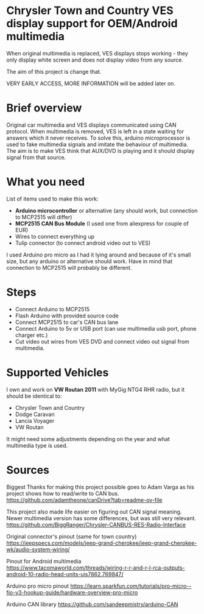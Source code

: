 # Chrysler Town and Country VES display support for OEM/Android multimedia

When original multimedia is replaced, VES displays stops working - they only display white screen
and does not display video from any source.

The aim of this project is change that. 

VERY EARLY ACCESS, MORE INFORMATION will be added later on.

# Brief overview

Original car multimedia and VES displays communicated using CAN protocol. When multimedia is removed, VES is left
in a state waiting for answers which it never receives. To solve this, arduino microprocessor is used to fake
multimedia signals and imitate the behaviour of multimedia. The aim is to make VES think that AUX/DVD is playing and it
should display signal from that source.

# What you need

List of items used to make this work:
* **Arduino microcontroller** or alternative (any should work, but connection to MCP2515 will differ)
* **MCP2515 CAN Bus Module** (I used one from aliexpress for couple of EUR)
* Wires to connect everything up
* Tulip connector (to connect android video out to VES)

I used Arduino pro micro as I had it lying around and because of it's small size, but any arduino or alternative 
should work. Have in mind that connection to MCP2515 will probably be different.

# Steps

* Connect Arduino to MCP2515
* Flash Arduino with provided source code
* Connect MCP2515 to car's CAN bus lane
* Connect Arduino to 5v or USB port (can use multimedia usb port, phone charger etc.)
* Cut video out wires from VES DVD and connect video out signal from multimedia.

# Supported Vehicles

I own and work on **VW Routan 2011** with MyGig NTG4 RHR radio, but it should be identical to:

* Chrysler Town and Country
* Dodge Caravan
* Lancia Voyager
* VW Routan

It might need some adjustments depending on the year and what multimedia type is used.

# Sources

Biggest Thanks for making this project possible goes to Adam Varga as his project shows how to read/write to CAN bus.
https://github.com/adamtheone/canDrive?tab=readme-ov-file

This project also made life easier on figuring out CAN signal meaning. Newer multimedia version has some differences,
but was still very relevant.
https://github.com/BiggRanger/Chrysler-CANBUS-RES-Radio-Interface

Original connector's pinout (same for town country)
https://jeepspecs.com/models/jeep-grand-cherokee/jeep-grand-cherokee-wk/audio-system-wiring/

Pinout for Android multimedia
https://www.tacomaworld.com/threads/wiring-r-r-and-r-l-rca-outputs-android-10-radio-head-units-uis7862.769847/

Arduino pro micro pinout
https://learn.sparkfun.com/tutorials/pro-micro--fio-v3-hookup-guide/hardware-overview-pro-micro

Arduino CAN library
https://github.com/sandeepmistry/arduino-CAN
